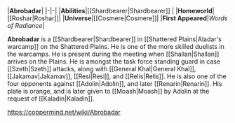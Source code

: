 |**Abrobadar**|
|-|-|
|**Abilities**|[[Shardbearer\|Shardbearer]] |
|**Homeworld**|[[Roshar\|Roshar]]|
|**Universe**|[[Cosmere\|Cosmere]]|
|**First Appeared**|*Words of Radiance*|

**Abrobadar** is a [[Shardbearer\|Shardbearer]] in [[Shattered Plains\|Aladar's warcamp]] on the Shattered Plains. He is one of the more skilled duelists in the warcamps.
He is present during the meeting when [[Shallan\|Shallan]] arrives on the Plains. He is amongst the task force standing guard in case [[Szeth\|Szeth]] attacks, along with [[General Khal\|General Khal]], [[Jakamav\|Jakamav]], [[Resi\|Resi]], and [[Relis\|Relis]].
He is also one of the four opponents against [[Adolin\|Adolin]], and later [[Renarin\|Renarin]].
His plate is orange, and is later given to [[Moash\|Moash]] by Adolin at the request of [[Kaladin\|Kaladin]].



https://coppermind.net/wiki/Abrobadar